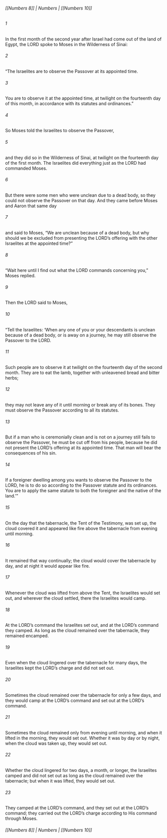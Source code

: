 ###### [[Numbers 8]] | Numbers | [[Numbers 10]]

###### 1
In the first month of the second year after Israel had come out of the land of Egypt, the LORD spoke to Moses in the Wilderness of Sinai:
###### 2
“The Israelites are to observe the Passover at its appointed time.
###### 3
You are to observe it at the appointed time, at twilight on the fourteenth day of this month, in accordance with its statutes and ordinances.”
###### 4
So Moses told the Israelites to observe the Passover,
###### 5
and they did so in the Wilderness of Sinai, at twilight on the fourteenth day of the first month. The Israelites did everything just as the LORD had commanded Moses.
###### 6
But there were some men who were unclean due to a dead body, so they could not observe the Passover on that day. And they came before Moses and Aaron that same day
###### 7
and said to Moses, “We are unclean because of a dead body, but why should we be excluded from presenting the LORD’s offering with the other Israelites at the appointed time?”
###### 8
“Wait here until I find out what the LORD commands concerning you,” Moses replied.
###### 9
Then the LORD said to Moses,
###### 10
“Tell the Israelites: ‘When any one of you or your descendants is unclean because of a dead body, or is away on a journey, he may still observe the Passover to the LORD.
###### 11
Such people are to observe it at twilight on the fourteenth day of the second month. They are to eat the lamb, together with unleavened bread and bitter herbs;
###### 12
they may not leave any of it until morning or break any of its bones. They must observe the Passover according to all its statutes.
###### 13
But if a man who is ceremonially clean and is not on a journey still fails to observe the Passover, he must be cut off from his people, because he did not present the LORD’s offering at its appointed time. That man will bear the consequences of his sin.
###### 14
If a foreigner dwelling among you wants to observe the Passover to the LORD, he is to do so according to the Passover statute and its ordinances. You are to apply the same statute to both the foreigner and the native of the land.’”
###### 15
On the day that the tabernacle, the Tent of the Testimony, was set up, the cloud covered it and appeared like fire above the tabernacle from evening until morning.
###### 16
It remained that way continually; the cloud would cover the tabernacle by day, and at night it would appear like fire.
###### 17
Whenever the cloud was lifted from above the Tent, the Israelites would set out, and wherever the cloud settled, there the Israelites would camp.
###### 18
At the LORD’s command the Israelites set out, and at the LORD’s command they camped. As long as the cloud remained over the tabernacle, they remained encamped.
###### 19
Even when the cloud lingered over the tabernacle for many days, the Israelites kept the LORD’s charge and did not set out.
###### 20
Sometimes the cloud remained over the tabernacle for only a few days, and they would camp at the LORD’s command and set out at the LORD’s command.
###### 21
Sometimes the cloud remained only from evening until morning, and when it lifted in the morning, they would set out. Whether it was by day or by night, when the cloud was taken up, they would set out.
###### 22
Whether the cloud lingered for two days, a month, or longer, the Israelites camped and did not set out as long as the cloud remained over the tabernacle; but when it was lifted, they would set out.
###### 23
They camped at the LORD’s command, and they set out at the LORD’s command; they carried out the LORD’s charge according to His command through Moses.

###### [[Numbers 8]] | Numbers | [[Numbers 10]]
